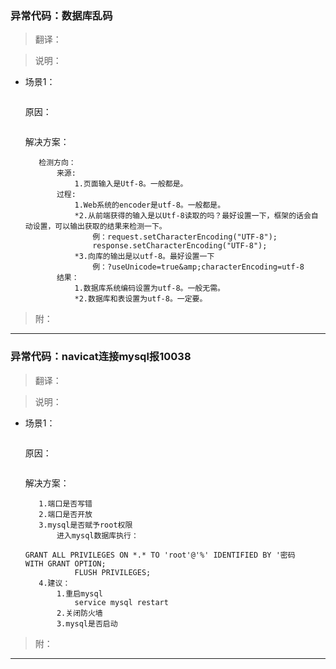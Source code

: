 ### 异常代码：数据库乱码
>翻译：

>说明：

 * 场景1： 
    ```
    ```   
    原因：    
    ```
    ```
    解决方案：
     ```
     	检测方向：
     		来源:
     			1.页面输入是Utf-8。一般都是。
     		过程:
     			1.Web系统的encoder是utf-8。一般都是。
     			*2.从前端获得的输入是以Utf-8读取的吗？最好设置一下，框架的话会自动设置，可以输出获取的结果来检测一下。
     				例：request.setCharacterEncoding("UTF-8");    
     				response.setCharacterEncoding("UTF-8"); 
     			*3.向库的输出是以utf-8。最好设置一下
     				例：?useUnicode=true&amp;characterEncoding=utf-8
     		结果：
     			1.数据库系统编码设置为utf-8。一般无需。
     			*2.数据库和表设置为utf-8。一定要。
     ```
>附： 
- - -
### 异常代码：navicat连接mysql报10038
>翻译：

>说明：

 * 场景1： 
    ```
    ```   
    原因：    
    ```
    ```
    解决方案：
     ```
        1.端口是否写错
        2.端口是否开放
        3.mysql是否赋予root权限
            进入mysql数据库执行：
                GRANT ALL PRIVILEGES ON *.* TO 'root'@'%' IDENTIFIED BY '密码 WITH GRANT OPTION;
                FLUSH PRIVILEGES; 
        4.建议：
            1.重启mysql
                service mysql restart
            2.关闭防火墙
            3.mysql是否启动
     ```
>附： 
- - -